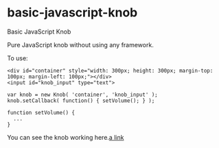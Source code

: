 basic-javascript-knob
=====================

Basic JavaScript Knob

Pure JavaScript knob without using any framework.

To use:

```
<div id="container" style="width: 300px; height: 300px; margin-top: 100px; margin-left: 100px;"></div>
<input id="knob_input" type="text">
        
var knob = new Knob( 'container', 'knob_input' );
knob.setCallback( function() { setVolume(); } );

function setVolume() {
  ...
}
```


You can see the knob working here.[a link](file:///Users/BuiltByEdgar/Documents/Proyectos/LAB/HTML5%20Canvas%20Knob/index.html)

